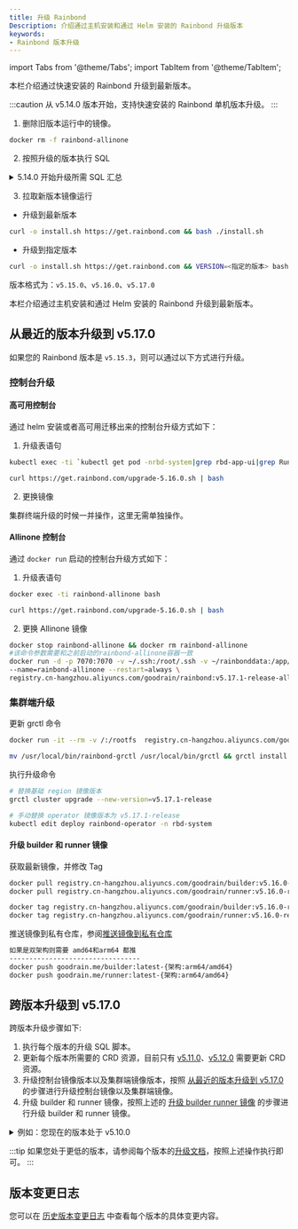 ```yaml
---
title: 升级 Rainbond
Description: 介绍通过主机安装和通过 Helm 安装的 Rainbond 升级版本
keywords:
- Rainbond 版本升级
---
```

import Tabs from '@theme/Tabs';
import TabItem from '@theme/TabItem';

<Tabs groupId="upgrade">

  <TabItem value="quick" label="快速安装" default>

本栏介绍通过快速安装的 Rainbond 升级到最新版本。

:::caution
从 v5.14.0 版本开始，支持快速安装的 Rainbond 单机版本升级。
:::

1. 删除旧版本运行中的镜像。

```bash
docker rm -f rainbond-allinone 
```

2. 按照升级的版本执行 SQL

<details>
  <summary> 5.14.0 开始升级所需 SQL 汇总</summary>
  <div>

```bash
docker exec -ti rainbond-allinone bash
```

根据自己所跨版本执行升级 sql。

- v5.14.1 --> v5.14.2
```bash
curl https://get.rainbond.com/upgrade-5.14.2.sh | bash
```

- v5.15.3 --> v5.16.0
```bash
curl https://get.rainbond.com/upgrade-5.16.0.sh | bash
```

  </div>
</details>

3. 拉取新版本镜像运行  

- 升级到最新版本

```bash
curl -o install.sh https://get.rainbond.com && bash ./install.sh
```
- 升级到指定版本
```bash
curl -o install.sh https://get.rainbond.com && VERSION=<指定的版本> bash ./install.sh
```
版本格式为：`v5.15.0`、`v5.16.0`、`v5.17.0`

  </TabItem>
  
  <TabItem value="" label="主机或 Helm">

本栏介绍通过主机安装和通过 Helm 安装的 Rainbond 升级到最新版本。  

## 从最近的版本升级到 v5.17.0

如果您的 Rainbond 版本是 `v5.15.3`，则可以通过以下方式进行升级。

### 控制台升级

#### 高可用控制台

通过 helm 安装或者高可用迁移出来的控制台升级方式如下：

1. 升级表语句

```bash
kubectl exec -ti `kubectl get pod -nrbd-system|grep rbd-app-ui|grep Running|awk '{print $1}'` -nrbd-system bash

curl https://get.rainbond.com/upgrade-5.16.0.sh | bash
```

2. 更换镜像

集群终端升级的时候一并操作，这里无需单独操作。

#### Allinone 控制台

通过 `docker run` 启动的控制台升级方式如下：

1. 升级表语句

```bash
docker exec -ti rainbond-allinone bash

curl https://get.rainbond.com/upgrade-5.16.0.sh | bash
```

2. 更换 Allinone 镜像

```bash
docker stop rainbond-allinone && docker rm rainbond-allinone
#该命令参数需要和之前启动的rainbond-allinone容器一致
docker run -d -p 7070:7070 -v ~/.ssh:/root/.ssh -v ~/rainbonddata:/app/data \
--name=rainbond-allinone --restart=always \
registry.cn-hangzhou.aliyuncs.com/goodrain/rainbond:v5.17.1-release-allinone
```

### 集群端升级

更新 grctl 命令

```bash
docker run -it --rm -v /:/rootfs  registry.cn-hangzhou.aliyuncs.com/goodrain/rbd-grctl:v5.17.1-release copy

mv /usr/local/bin/rainbond-grctl /usr/local/bin/grctl && grctl install
```

执行升级命令

```bash
# 替换基础 region 镜像版本
grctl cluster upgrade --new-version=v5.17.1-release

# 手动替换 operator 镜像版本为 v5.17.1-release
kubectl edit deploy rainbond-operator -n rbd-system
```

#### 升级 builder 和 runner 镜像

获取最新镜像，并修改 Tag

```bash
docker pull registry.cn-hangzhou.aliyuncs.com/goodrain/builder:v5.16.0-release
docker pull registry.cn-hangzhou.aliyuncs.com/goodrain/runner:v5.16.0-release

docker tag registry.cn-hangzhou.aliyuncs.com/goodrain/builder:v5.16.0-release goodrain.me/builder:latest-{架构:arm64/amd64}
docker tag registry.cn-hangzhou.aliyuncs.com/goodrain/runner:v5.16.0-release goodrain.me/runner:latest-{架构:arm64/amd64}
```

推送镜像到私有仓库，参阅[推送镜像到私有仓库](/docs/ops-guide/component/rbd-hub#向集群私有镜像仓库推送镜像)

```bash
如果是双架构则需要 amd64和arm64 都推
---------------------------------
docker push goodrain.me/builder:latest-{架构:arm64/amd64}
docker push goodrain.me/runner:latest-{架构:arm64/amd64}
```

## 跨版本升级到 v5.17.0

跨版本升级步骤如下:

1. 执行每个版本的升级 SQL 脚本。
2. 更新每个版本所需要的 CRD 资源，目前只有 [v5.11.0](https://v5.12-docs.rainbond.com/docs/upgrade/5.11.0-upgrade#%E6%B7%BB%E5%8A%A0%E6%8F%92%E4%BB%B6%E6%89%80%E9%9C%80%E8%B5%84%E6%BA%90)、[v5.12.0](https://v5.12-docs.rainbond.com/docs/upgrade/5.12.0-upgrade#%E6%9B%B4%E6%96%B0%E6%8F%92%E4%BB%B6%E6%89%80%E9%9C%80%E8%B5%84%E6%BA%90) 需要更新 CRD 资源。
3. 升级控制台镜像版本以及集群端镜像版本，按照 [从最近的版本升级到 v5.17.0](#从最近的版本升级到-v5170) 的步骤进行升级控制台镜像以及集群端镜像。
4. 升级 builder 和 runner 镜像，按照上述的 [升级 builder runner 镜像](#升级-builder-和-runner-镜像) 的步骤进行升级 builder 和 runner 镜像。

<details>
  <summary>例如：您现在的版本处于 v5.10.0</summary>
  <div>

1. 先执行每个版本所需要的 SQL 升级脚本。

```bash
# 进入控制台容器内
docker exec -it rainbond-allinone bash

# 在控制台容器内执行 5.10.1 版本升级SQL
curl https://get.rainbond.com/upgrade-5.10.1.sh | bash

# 在控制台容器内执行 5.11.0 版本升级SQL
curl https://get.rainbond.com/upgrade-5.11.0.sh | bash

## 5.12.0 无 SQL 升级

## 5.13.0 无 SQL 升级

## 5.14.0 无 SQL 升级

## 5.14.1 无 SQL 升级

# 在控制台容器内执行 5.14.2 版本升级SQL
curl https://get.rainbond.com/upgrade-5.14.2.sh | bash

# v5.15.0 无 SQL 升级

# v5.15.1 无 SQL 升级

# v5.15.2 无 SQL 升级

# v5.15.3 无 SQL 升级

# 在控制台容器内执行 5.16.0 版本升级SQL
curl https://get.rainbond.com/upgrade-5.16.0.sh | bash

# v5.17.0 无 SQL 升级

```

2. 更新 CRD 资源 [v5.11.0](https://v5.12-docs.rainbond.com/docs/upgrade/5.11.0-upgrade#%E6%B7%BB%E5%8A%A0%E6%8F%92%E4%BB%B6%E6%89%80%E9%9C%80%E8%B5%84%E6%BA%90)、[v5.12.0](https://v5.12-docs.rainbond.com/docs/upgrade/5.12.0-upgrade#%E6%9B%B4%E6%96%B0%E6%8F%92%E4%BB%B6%E6%89%80%E9%9C%80%E8%B5%84%E6%BA%90)。

3. 升级控制台镜像以及集群端镜像版本，按照 [从最近的版本升级到 v5.17.0](#从最近的版本升级到-v5170) 的步骤进行升级。


  </div>
</details>


:::tip
如果您处于更低的版本，请参阅每个版本的[升级文档](/docs/versions)，按照上述操作执行即可。
:::

  </TabItem>
</Tabs>

## 版本变更日志

您可以在 [历史版本变更日志](/community/change/) 中查看每个版本的具体变更内容。

